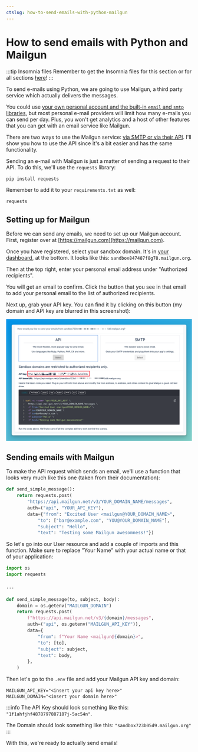 ```yaml
---
ctslug: how-to-send-emails-with-python-mailgun
---
```


# How to send emails with Python and Mailgun

:::tip Insomnia files
Remember to get the Insomnia files for this section or for all sections [here](/insomnia-files/)!
:::

To send e-mails using Python, we are going to use Mailgun, a third party service which actually delivers the messages.

You could use [your own personal account and the built-in `email` and `smtp` libraries](https://blog.teclado.com/learn-python-send-emails/), but most personal e-mail providers will limit how many e-mails you can send per day. Plus, you won't get analytics and a host of other features that you can get with an email service like Mailgun.

There are two ways to use the Mailgun service: [via SMTP or via their API](https://www.mailgun.com/blog/email/difference-between-smtp-and-api/). I'll show you how to use the API since it's a bit easier and has the same functionality.

Sending an e-mail with Mailgun is just a matter of sending a request to their API. To do this, we'll use the `requests` library:

```bash
pip install requests
```

Remember to add it to your `requirements.txt` as well:

```text title="requirements.txt"
requests
```

## Setting up for Mailgun

Before we can send any emails, we need to set up our Mailgun account. First, register over at [https://mailgun.com](https://mailgun.com).

Once you have registered, select your sandbox domain. It's in [your dashboard](https://app.mailgun.com/app/dashboard), at the bottom. It looks like this: `sandbox847487f8g78.mailgun.org`. 

Then at the top right, enter your personal email address under "Authorized recipients".

You will get an email to confirm. Click the button that you see in that email to add your personal email to the list of authorized recipients.

Next up, grab your API key. You can find it by clicking on this button (my domain and API key are blurred in this screenshot):

![Click the 'Select' button to reveal your Mailgun API key](./assets/mailgun-api-key.png)

## Sending emails with Mailgun

To make the API request which sends an email, we'll use a function that looks very much like this one (taken from their documentation):

```py
def send_simple_message():
    return requests.post(
        "https://api.mailgun.net/v3/YOUR_DOMAIN_NAME/messages",
        auth=("api", "YOUR_API_KEY"),
        data={"from": "Excited User <mailgun@YOUR_DOMAIN_NAME>",
            "to": ["bar@example.com", "YOU@YOUR_DOMAIN_NAME"],
            "subject": "Hello",
            "text": "Testing some Mailgun awesomness!"})
```

So let's go into our User resource and add a couple of imports and this function. Make sure to replace "Your Name" with your actual name or that of your application:

```py title="resources/user.py"
import os
import requests

...

def send_simple_message(to, subject, body):
    domain = os.getenv("MAILGUN_DOMAIN")
    return requests.post(
        f"https://api.mailgun.net/v3/{domain}/messages",
        auth=("api", os.getenv("MAILGUN_API_KEY")),
        data={
            "from": f"Your Name <mailgun@{domain}>",
            "to": [to],
            "subject": subject,
            "text": body,
        },
    )
```

Then let's go to the `.env` file and add your Mailgun API key and domain:

```text title=".env"
MAILGUN_API_KEY="<insert your api key here>"
MAILGUN_DOMAIN="<insert your domain here>"
```

:::info
The API Key should look something like this: `"1f1ahfjhf4878797887187j-5ac54n"`.

The Domain should look something like this: `"sandbox723b05d9.mailgun.org"`
:::

With this, we're ready to actually send emails!

